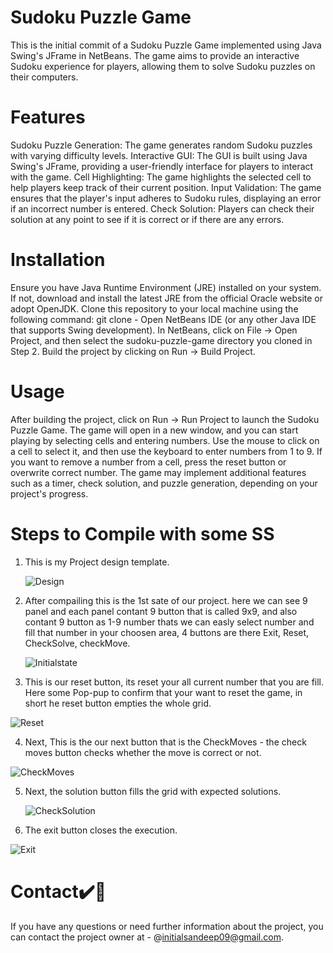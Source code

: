 # Sudoku Puzzle Game
This is the initial commit of a Sudoku Puzzle Game implemented using Java Swing's JFrame in NetBeans. The game aims to provide an interactive Sudoku experience for players, allowing them to solve Sudoku puzzles on their computers.

# Features
Sudoku Puzzle Generation: The game generates random Sudoku puzzles with varying difficulty levels.
Interactive GUI: The GUI is built using Java Swing's JFrame, providing a user-friendly interface for players to interact with the game.
Cell Highlighting: The game highlights the selected cell to help players keep track of their current position.
Input Validation: The game ensures that the player's input adheres to Sudoku rules, displaying an error if an incorrect number is entered.
Check Solution: Players can check their solution at any point to see if it is correct or if there are any errors.

# Installation
Ensure you have Java Runtime Environment (JRE) installed on your system. If not, download and install the latest JRE from the official Oracle website or adopt OpenJDK.
Clone this repository to your local machine using the following command: git clone -
Open NetBeans IDE (or any other Java IDE that supports Swing development).
In NetBeans, click on File -> Open Project, and then select the sudoku-puzzle-game directory you cloned in Step 2.
Build the project by clicking on Run -> Build Project.

# Usage
After building the project, click on Run -> Run Project to launch the Sudoku Puzzle Game.
The game will open in a new window, and you can start playing by selecting cells and entering numbers.
Use the mouse to click on a cell to select it, and then use the keyboard to enter numbers from 1 to 9.
If you want to remove a number from a cell, press the reset button or overwrite correct number.
The game may implement additional features such as a timer, check solution, and puzzle generation, depending on your project's progress.

# Steps to Compile with some SS
1. This is my Project design template.
   
    ![Design](https://github.com/sandeep-mz/Sudoku-Puzzle/assets/108665091/a2c46fbc-06ec-474c-967b-1fd2b6ffed79)

2. After compailing this is the 1st sate of our project. here we can see 9 panel and each panel contant 9 button that is called 9x9, and also contant 9 button as 1-9 number thats we can easly select number and fill that number in your choosen area, 4 buttons are there Exit, Reset, CheckSolve, checkMove.
   
    ![Initialstate](https://github.com/sandeep-mz/Sudoku-Puzzle/assets/108665091/d94122af-d2dd-442b-86c4-da611a7f8512)

3. This is our reset button, its reset your all current number that you are fill. Here some Pop-pup to confirm that your want to reset the game, in short he reset button empties the whole grid.
   
  ![Reset](https://github.com/sandeep-mz/Sudoku-Puzzle/assets/108665091/3ab99b8b-ec9b-4dbf-b1de-74c0d5f1000b)

4. Next, This is the our next button that is the CheckMoves - the check moves button checks whether the move is correct or not.
   
  ![CheckMoves](https://github.com/sandeep-mz/Sudoku-Puzzle/assets/108665091/020379e0-34e4-4a87-ad1f-ac2be74718f7)

5. Next, the solution button fills the grid with expected solutions.
    
   ![CheckSolution](https://github.com/sandeep-mz/Sudoku-Puzzle/assets/108665091/63953476-63ea-478d-a206-9303cd726abf)

   
11. The exit button closes the execution. 

   ![Exit](https://github.com/sandeep-mz/Sudoku-Puzzle/assets/108665091/4dc15b9e-3c07-4212-8811-ddbd297df33f)

  
# Contact✔️🔴
If you have any questions or need further information about the project, you can contact the project owner at - @initialsandeep09@gmail.com.
